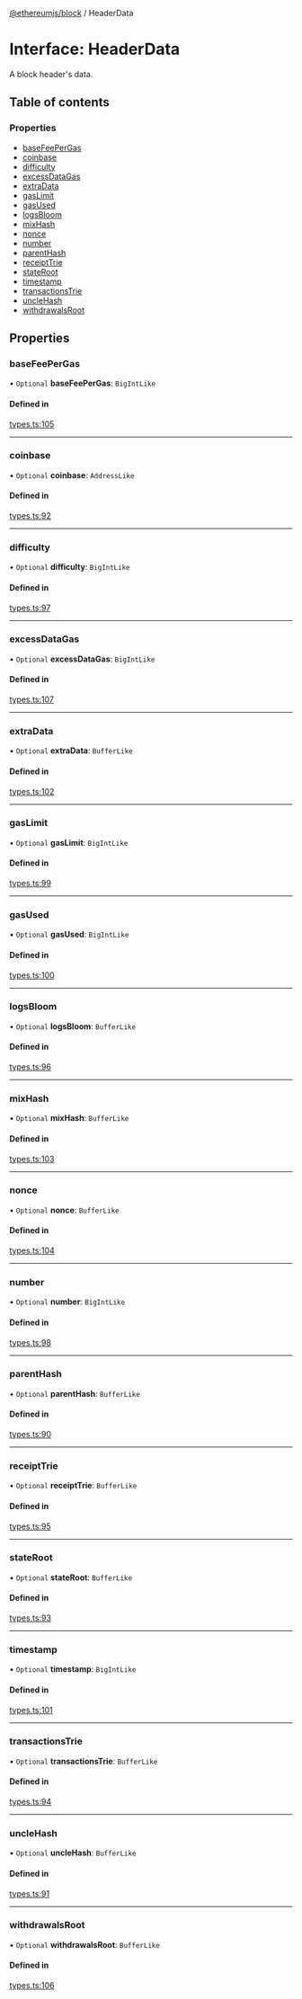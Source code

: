 [@ethereumjs/block](../README.md) / HeaderData

# Interface: HeaderData

A block header's data.

## Table of contents

### Properties

- [baseFeePerGas](HeaderData.md#basefeepergas)
- [coinbase](HeaderData.md#coinbase)
- [difficulty](HeaderData.md#difficulty)
- [excessDataGas](HeaderData.md#excessdatagas)
- [extraData](HeaderData.md#extradata)
- [gasLimit](HeaderData.md#gaslimit)
- [gasUsed](HeaderData.md#gasused)
- [logsBloom](HeaderData.md#logsbloom)
- [mixHash](HeaderData.md#mixhash)
- [nonce](HeaderData.md#nonce)
- [number](HeaderData.md#number)
- [parentHash](HeaderData.md#parenthash)
- [receiptTrie](HeaderData.md#receipttrie)
- [stateRoot](HeaderData.md#stateroot)
- [timestamp](HeaderData.md#timestamp)
- [transactionsTrie](HeaderData.md#transactionstrie)
- [uncleHash](HeaderData.md#unclehash)
- [withdrawalsRoot](HeaderData.md#withdrawalsroot)

## Properties

### baseFeePerGas

• `Optional` **baseFeePerGas**: `BigIntLike`

#### Defined in

[types.ts:105](https://github.com/ethereumjs/ethereumjs-monorepo/blob/master/packages/block/src/types.ts#L105)

___

### coinbase

• `Optional` **coinbase**: `AddressLike`

#### Defined in

[types.ts:92](https://github.com/ethereumjs/ethereumjs-monorepo/blob/master/packages/block/src/types.ts#L92)

___

### difficulty

• `Optional` **difficulty**: `BigIntLike`

#### Defined in

[types.ts:97](https://github.com/ethereumjs/ethereumjs-monorepo/blob/master/packages/block/src/types.ts#L97)

___

### excessDataGas

• `Optional` **excessDataGas**: `BigIntLike`

#### Defined in

[types.ts:107](https://github.com/ethereumjs/ethereumjs-monorepo/blob/master/packages/block/src/types.ts#L107)

___

### extraData

• `Optional` **extraData**: `BufferLike`

#### Defined in

[types.ts:102](https://github.com/ethereumjs/ethereumjs-monorepo/blob/master/packages/block/src/types.ts#L102)

___

### gasLimit

• `Optional` **gasLimit**: `BigIntLike`

#### Defined in

[types.ts:99](https://github.com/ethereumjs/ethereumjs-monorepo/blob/master/packages/block/src/types.ts#L99)

___

### gasUsed

• `Optional` **gasUsed**: `BigIntLike`

#### Defined in

[types.ts:100](https://github.com/ethereumjs/ethereumjs-monorepo/blob/master/packages/block/src/types.ts#L100)

___

### logsBloom

• `Optional` **logsBloom**: `BufferLike`

#### Defined in

[types.ts:96](https://github.com/ethereumjs/ethereumjs-monorepo/blob/master/packages/block/src/types.ts#L96)

___

### mixHash

• `Optional` **mixHash**: `BufferLike`

#### Defined in

[types.ts:103](https://github.com/ethereumjs/ethereumjs-monorepo/blob/master/packages/block/src/types.ts#L103)

___

### nonce

• `Optional` **nonce**: `BufferLike`

#### Defined in

[types.ts:104](https://github.com/ethereumjs/ethereumjs-monorepo/blob/master/packages/block/src/types.ts#L104)

___

### number

• `Optional` **number**: `BigIntLike`

#### Defined in

[types.ts:98](https://github.com/ethereumjs/ethereumjs-monorepo/blob/master/packages/block/src/types.ts#L98)

___

### parentHash

• `Optional` **parentHash**: `BufferLike`

#### Defined in

[types.ts:90](https://github.com/ethereumjs/ethereumjs-monorepo/blob/master/packages/block/src/types.ts#L90)

___

### receiptTrie

• `Optional` **receiptTrie**: `BufferLike`

#### Defined in

[types.ts:95](https://github.com/ethereumjs/ethereumjs-monorepo/blob/master/packages/block/src/types.ts#L95)

___

### stateRoot

• `Optional` **stateRoot**: `BufferLike`

#### Defined in

[types.ts:93](https://github.com/ethereumjs/ethereumjs-monorepo/blob/master/packages/block/src/types.ts#L93)

___

### timestamp

• `Optional` **timestamp**: `BigIntLike`

#### Defined in

[types.ts:101](https://github.com/ethereumjs/ethereumjs-monorepo/blob/master/packages/block/src/types.ts#L101)

___

### transactionsTrie

• `Optional` **transactionsTrie**: `BufferLike`

#### Defined in

[types.ts:94](https://github.com/ethereumjs/ethereumjs-monorepo/blob/master/packages/block/src/types.ts#L94)

___

### uncleHash

• `Optional` **uncleHash**: `BufferLike`

#### Defined in

[types.ts:91](https://github.com/ethereumjs/ethereumjs-monorepo/blob/master/packages/block/src/types.ts#L91)

___

### withdrawalsRoot

• `Optional` **withdrawalsRoot**: `BufferLike`

#### Defined in

[types.ts:106](https://github.com/ethereumjs/ethereumjs-monorepo/blob/master/packages/block/src/types.ts#L106)
